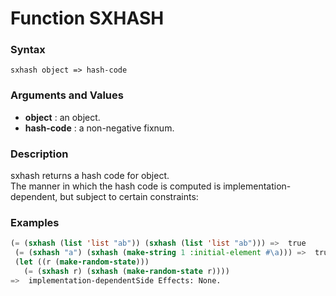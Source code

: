 <!-- Generated on 05/10/2020 by https://github.com/anto2oo/clhs-evolved -->

# Function SXHASH

### Syntax
`sxhash object => hash-code`  


### Arguments and Values
- **object** : an object.   
- **hash-code** : a non-negative fixnum.   


### Description
sxhash returns a hash code for object.  
The manner in which the hash code is computed is implementation-dependent, but subject to certain constraints:



### Examples
```lisp 
(= (sxhash (list 'list "ab")) (sxhash (list 'list "ab"))) =>  true
 (= (sxhash "a") (sxhash (make-string 1 :initial-element #\a))) =>  true
 (let ((r (make-random-state)))
   (= (sxhash r) (sxhash (make-random-state r))))
=>  implementation-dependentSide Effects: None.
```
